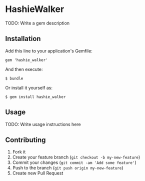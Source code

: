 # HashieWalker

TODO: Write a gem description

## Installation

Add this line to your application's Gemfile:

    gem 'hashie_walker'

And then execute:

    $ bundle

Or install it yourself as:

    $ gem install hashie_walker

## Usage

TODO: Write usage instructions here

## Contributing

1. Fork it
2. Create your feature branch (`git checkout -b my-new-feature`)
3. Commit your changes (`git commit -am 'Add some feature'`)
4. Push to the branch (`git push origin my-new-feature`)
5. Create new Pull Request
